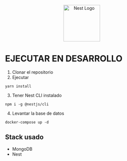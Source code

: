 <p align="center">
  <a href="http://nestjs.com/" target="blank"><img src="https://nestjs.com/img/logo-small.svg" width="120" alt="Nest Logo" /></a>
</p>

  # EJECUTAR EN DESARROLLO

  1. Clonar el repositorio
  1. Ejecutar
  ```
  yarn install
  ```

  3. Tener Nest CLI instalado
  ```
  npm i -g @nestjs/cli
  ```

  4. Levantar la base de datos
  ```
  docker-compose up -d
  ```

  ## Stack usado
  * MongoDB
  * Nest